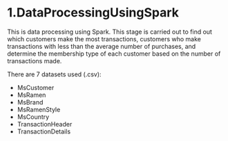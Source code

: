 # 1.DataProcessingUsingSpark
This is data processing using Spark. This stage is carried out to find out which customers make the most transactions, customers who make transactions with less than the average number of purchases, and determine the membership type of each customer based on the number of transactions made.

There are 7 datasets used (.csv):
- MsCustomer
- MsRamen
- MsBrand
- MsRamenStyle
- MsCountry
- TransactionHeader
- TransactionDetails

